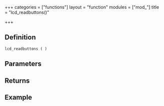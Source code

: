 +++
categories = ["functions"]
layout = "function"
modules = ["mod_"]
title = "lcd_readbuttons()"

+++

## Definition

    lcd_readbuttons ( )

## Parameters

## Returns

## Example
